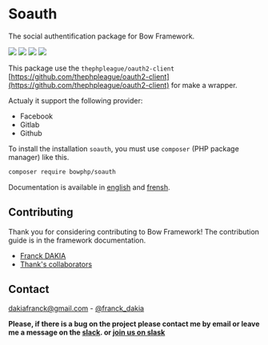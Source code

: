 # Soauth

The social authentification package for Bow Framework.

<a href="https://bowphp.github.io/docs/soauth" title="docs"><img src="https://img.shields.io/badge/docs-read%20docs-blue.svg?style=flat-square"/></a>
<a href="https://packagist.org/packages/bowphp/soauth" title="version"><img src="https://img.shields.io/packagist/v/bowphp/soauth.svg?style=flat-square"/></a>
<a href="https://github.com/bowphp/soauth/blob/master/LICENSE" title="license"><img src="https://img.shields.io/github/license/mashape/apistatus.svg?style=flat-square"/></a>
<a href="https://travis-ci.org/bowphp/soauth" title="Travis branch"><img src="https://img.shields.io/travis/bowphp/soauth/master.svg?style=flat-square"/></a>

This package use the `thephpleague/oauth2-client` [https://github.com/thephpleague/oauth2-client](https://github.com/thephpleague/oauth2-client) for make a wrapper.

Actualy it support the following provider:

- Facebook
- Gitlab
- Github

To install the installation `soauth`, you must use `composer` (PHP package manager) like this.

```bash
composer require bowphp/soauth
```

Documentation is available in [english](./docs/en.md) and [frensh](./docs/fr.md).

## Contributing

Thank you for considering contributing to Bow Framework! The contribution guide is in the framework documentation.

- [Franck DAKIA](https://github.com/papac)
- [Thank's collaborators](https://github.com/bowphp/soauth/graphs/contributors)

## Contact

[dakiafranck@gmail.com](mailto:dakiafranck@gmail.com) - [@franck_dakia](https://twitter.com/franck_dakia)

**Please, if there is a bug on the project please contact me by email or leave me a message on the [slack](https://bowphp.slack.com). or [join us on slask](https://join.slack.com/t/bowphp/shared_invite/enQtNzMxOTQ0MTM2ODM5LTQ3MWQ3Mzc1NDFiNDYxMTAyNzBkNDJlMTgwNDJjM2QyMzA2YTk4NDYyN2NiMzM0YTZmNjU1YjBhNmJjZThiM2Q)**